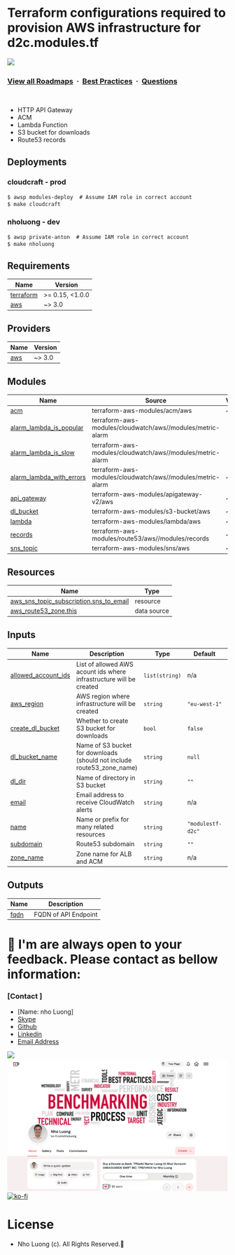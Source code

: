 # Terraform configurations required to provision AWS infrastructure for d2c.modules.tf

![](https://i.imgur.com/waxVImv.png)
### [View all Roadmaps](https://github.com/nholuongut/all-roadmaps) &nbsp;&middot;&nbsp; [Best Practices](https://github.com/nholuongut/all-roadmaps/blob/main/public/best-practices/) &nbsp;&middot;&nbsp; [Questions](https://www.linkedin.com/in/nholuong/)
<br/>

- HTTP API Gateway
- ACM
- Lambda Function
- S3 bucket for downloads
- Route53 records

## Deployments

### cloudcraft - prod

```
$ awsp modules-deploy  # Assume IAM role in correct account
$ make cloudcraft
```

### nholuong - dev

```
$ awsp private-anton  # Assume IAM role in correct account
$ make nholuong
```

<!-- BEGINNING OF PRE-COMMIT-TERRAFORM DOCS HOOK -->
## Requirements

| Name | Version |
|------|---------|
| <a name="requirement_terraform"></a> [terraform](#requirement\_terraform) | >= 0.15, <1.0.0 |
| <a name="requirement_aws"></a> [aws](#requirement\_aws) | ~> 3.0 |

## Providers

| Name | Version |
|------|---------|
| <a name="provider_aws"></a> [aws](#provider\_aws) | ~> 3.0 |

## Modules

| Name | Source | Version |
|------|--------|---------|
| <a name="module_acm"></a> [acm](#module\_acm) | terraform-aws-modules/acm/aws | ~> 3.0 |
| <a name="module_alarm_lambda_is_popular"></a> [alarm\_lambda\_is\_popular](#module\_alarm\_lambda\_is\_popular) | terraform-aws-modules/cloudwatch/aws//modules/metric-alarm |  |
| <a name="module_alarm_lambda_is_slow"></a> [alarm\_lambda\_is\_slow](#module\_alarm\_lambda\_is\_slow) | terraform-aws-modules/cloudwatch/aws//modules/metric-alarm |  |
| <a name="module_alarm_lambda_with_errors"></a> [alarm\_lambda\_with\_errors](#module\_alarm\_lambda\_with\_errors) | terraform-aws-modules/cloudwatch/aws//modules/metric-alarm | ~> 2.0 |
| <a name="module_api_gateway"></a> [api\_gateway](#module\_api\_gateway) | terraform-aws-modules/apigateway-v2/aws | ~> 1.0 |
| <a name="module_dl_bucket"></a> [dl\_bucket](#module\_dl\_bucket) | terraform-aws-modules/s3-bucket/aws | ~> 2.0 |
| <a name="module_lambda"></a> [lambda](#module\_lambda) | terraform-aws-modules/lambda/aws | ~> 2.0 |
| <a name="module_records"></a> [records](#module\_records) | terraform-aws-modules/route53/aws//modules/records | ~> 2.0 |
| <a name="module_sns_topic"></a> [sns\_topic](#module\_sns\_topic) | terraform-aws-modules/sns/aws | ~> 3.0 |

## Resources

| Name | Type |
|------|------|
| [aws_sns_topic_subscription.sns_to_email](https://registry.terraform.io/providers/hashicorp/aws/latest/docs/resources/sns_topic_subscription) | resource |
| [aws_route53_zone.this](https://registry.terraform.io/providers/hashicorp/aws/latest/docs/data-sources/route53_zone) | data source |

## Inputs

| Name | Description | Type | Default | Required |
|------|-------------|------|---------|:--------:|
| <a name="input_allowed_account_ids"></a> [allowed\_account\_ids](#input\_allowed\_account\_ids) | List of allowed AWS acount ids where infrastructure will be created | `list(string)` | n/a | yes |
| <a name="input_aws_region"></a> [aws\_region](#input\_aws\_region) | AWS region where infrastructure will be created | `string` | `"eu-west-1"` | no |
| <a name="input_create_dl_bucket"></a> [create\_dl\_bucket](#input\_create\_dl\_bucket) | Whether to create S3 bucket for downloads | `bool` | `false` | no |
| <a name="input_dl_bucket_name"></a> [dl\_bucket\_name](#input\_dl\_bucket\_name) | Name of S3 bucket for downloads (should not include route53\_zone\_name) | `string` | `null` | no |
| <a name="input_dl_dir"></a> [dl\_dir](#input\_dl\_dir) | Name of directory in S3 bucket | `string` | `""` | no |
| <a name="input_email"></a> [email](#input\_email) | Email address to receive CloudWatch alerts | `string` | n/a | yes |
| <a name="input_name"></a> [name](#input\_name) | Name or prefix for many related resources | `string` | `"modulestf-d2c"` | no |
| <a name="input_subdomain"></a> [subdomain](#input\_subdomain) | Route53 subdomain | `string` | `""` | no |
| <a name="input_zone_name"></a> [zone\_name](#input\_zone\_name) | Zone name for ALB and ACM | `string` | n/a | yes |

## Outputs

| Name | Description |
|------|-------------|
| <a name="output_fqdn"></a> [fqdn](#output\_fqdn) | FQDN of API Endpoint |
<!-- END OF PRE-COMMIT-TERRAFORM DOCS HOOK -->

# 🚀 I'm are always open to your feedback.  Please contact as bellow information:
### [Contact ]
* [Name: nho Luong]
* [Skype](luongutnho_skype)
* [Github](https://github.com/nholuongut/)
* [Linkedin](https://www.linkedin.com/in/nholuong/)
* [Email Address](luongutnho@hotmail.com)

![](https://i.imgur.com/waxVImv.png)
![](Donate.png)
[![ko-fi](https://ko-fi.com/img/githubbutton_sm.svg)](https://ko-fi.com/nholuong)

# License
* Nho Luong (c). All Rights Reserved.🌟